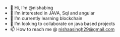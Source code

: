 - 👋 Hi, I’m @nishabing
- 👀 I’m interested in JAVA, Sql and angular
- 🌱 I’m currently learning blockchain
- 💞️ I’m looking to collaborate on java based projects
- 📫 How to reach me @ nishaasingh29@gmail.com

<!---
nishabing/nishabing is a ✨ special ✨ repository because its `README.md` (this file) appears on your GitHub profile.
You can click the Preview link to take a look at your changes.
--->
